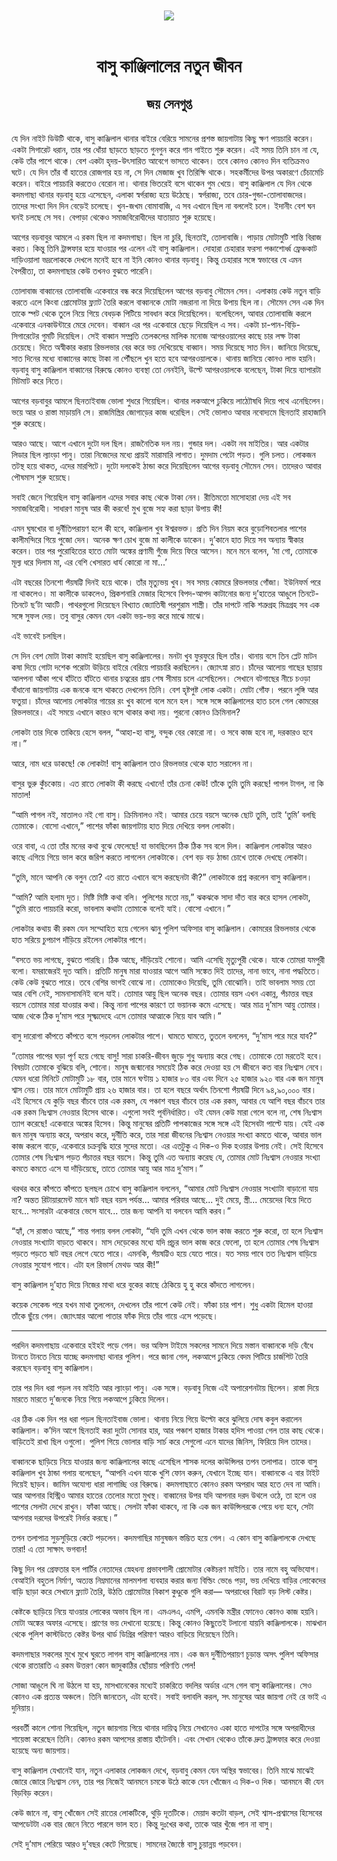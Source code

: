 <div align=center> <img src="../../metadata/images/rabibasariya/বাসু-কাঞ্জিলালের-নতুন-জীবন-জয়-সেনগুপ্ত.jpg" align="center"></div><br><h1 align=center>বাসু কাঞ্জিলালের নতুন জীবন</h1>
<h2 align=center>জয় সেনগুপ্ত</h2><br>যে দিন নাইট ডিউটি থাকে, বাসু কাঞ্জিলাল থানার বাইরে বেরিয়ে সামনের প্রশস্ত জায়গাটায় কিছু ক্ষণ পায়চারি করেন। একটা সিগারেট ধরান, তার পর ধোঁয়া ছাড়তে ছাড়তে গুনগুন করে গান গাইতে শুরু করেন। এই সময় তিনি চান না যে, কেউ তাঁর পাশে থাকে। বেশ একটা হৃদয়-উৎসারিত আবেগে ভাসতে থাকেন। তবে কোনও কোনও দিন ব্যতিক্রমও ঘটে। যে দিন তাঁর বাঁ হাতের রোজগার হয় না, সে দিন মেজাজ খুব তিরিক্ষি থাকে। সহকর্মীদের উপর অকারণে চেঁচামেচি করেন। বাইরে পায়চারি করতেও বেরোন না। থানার ভিতরেই বসে থাকেন গুম খেয়ে।
বাসু কাঞ্জিলাল যে দিন থেকে কদমগাছা থানার বড়বাবু হয়ে এসেছেন, এলাকা স্বর্গরাজ্য হয়ে উঠেছে। স্বর্গরাজ্য, তবে চোর-গুন্ডা-তোলাবাজদের। তাদের সংখ্যা দিন দিন বেড়েই চলেছে। খুন-জখম বোমাবাজি, এ সব এখানে ছিল না বললেই চলে। ইদানীং বেশ ঘন ঘনই চলছে সে সব। বেপাড়া থেকেও সমাজবিরোধীদের যাতায়াত শুরু হয়েছে।

আগের বড়বাবুর আমলে এ রকম ছিল না কদমগাছা। ছিল না চুরি, ছিনতাই, তোলাবাজি। পাড়ায় মোটামুটি শান্তি বিরাজ করত। কিন্তু তিনি ট্রান্সফার হয়ে যাওয়ার পর এলেন এই বাসু কাঞ্জিলাল। দোহারা চেহারার ফরসা পঞ্চাশোর্ধ্ব ফ্রেঞ্চকাট দাড়িওয়ালা ভদ্রলোককে দেখলে মনেই হবে না ইনি কোনও থানার বড়বাবু। কিন্তু চেহারার সঙ্গে স্বভাবের যে এমন বৈপরীত্য, তা কদমগাছার কেউ তখনও বুঝতে পারেনি।

তোলাবাজ বাব্বানের তোলাবাজি একেবারে বন্ধ করে দিয়েছিলেন আগের বড়বাবু সৌমেন সেন। এলাকায় কেউ নতুন বাড়ি করতে এলে কিংবা প্রোমোটার ফ্ল্যাট তৈরি করলে বাব্বানকে মোটা নজরানা না দিয়ে উপায় ছিল না। সৌমেন সেন এক দিন তাকে স্পট থেকে তুলে নিয়ে গিয়ে বেধড়ক পিটিয়ে সাবধান করে দিয়েছিলেন। বলেছিলেন, আবার তোলাবাজি করলে একেবারে এনকাউন্টারে মেরে দেবেন। বাব্বান এর পর একেবারে ছেড়ে দিয়েছিল এ সব। একটা চা-পান-বিড়ি-সিগারেটের গুমটি দিয়েছিল। সেই বাব্বান সম্প্রতি তেলকলের মালিক মনোজ আগরওয়ালের কাছে চার লক্ষ টাকা চেয়েছে। দিতে অস্বীকার করায় রিভলভার বের করে ভয় দেখিয়েছে বাব্বান। সময় দিয়েছে সাত দিন। জানিয়ে দিয়েছে, সাত দিনের মধ্যে বাব্বানের কাছে টাকা না পৌঁছলে খুন হতে হবে আগরওয়ালকে। থানায় জানিয়ে কোনও লাভ হয়নি। বড়বাবু বাসু কাঞ্জিলাল বাব্বানের বিরুদ্ধে কোনও ব্যবস্থা তো নেনইনি, উল্টে আগরওয়ালকে বলেছেন, টাকা দিয়ে ব্যাপারটা মিটমাট করে নিতে।

আগের বড়বাবুর আমলে ছিনতাইবাজ ভোলা শুধরে গিয়েছিল। থানার লকআপে ঢুকিয়ে লাঠ্যৌষধি দিয়ে পথে এনেছিলেন। ভয়ে আর ও রাস্তা মাড়ায়নি সে। রাজমিস্ত্রির জোগাড়ের কাজ ধরেছিল। সেই ভোলাও আবার নবোদ্যমে ছিনতাই রাহাজানি শুরু করেছে।

আরও আছে। আগে এখানে দুটো দল ছিল। রাজনৈতিক দল নয়। গুন্ডার দল। একটা নব মাইতির। আর একটার লিডার ছিল ল্যাংড়া পানু। তারা নিজেদের মধ্যে প্রায়ই মারামারি লাগাত। দুমদাম পেটো পড়ত। গুলি চলত। লোকজন তটস্থ হয়ে থাকত, এদের মারপিটে। দুটো দলকেই ঠান্ডা করে দিয়েছিলেন আগের বড়বাবু সৌমেন সেন। তাদেরও আবার পৌষমাস শুরু হয়েছে।

সবাই জেনে গিয়েছিল বাসু কাঞ্জিলাল এদের সবার কাছ থেকে টাকা নেন। রীতিমতো মাসোহারা দেয় এই সব সমাজবিরোধী। সাধারণ মানুষ আর কী করবে! মুখ বুজে সহ্য করা ছাড়া উপায় কী!

এমন ঘুষখোর বা দুর্নীতিপরায়ণ হলে কী হবে, কাঞ্জিলাল খুব ঈশ্বরভক্ত। প্রতি দিন নিয়ম করে বুড়োশিবতলার পাশের কালীমন্দিরে গিয়ে পুজো দেন। অনেক ক্ষণ চোখ বুজে মা কালীকে ডাকেন। দু’কানে হাত দিয়ে সব অন্যায় স্বীকার করেন। তার পর পুরোহিতের হাতে মোটা অঙ্কের প্রণামী গুঁজে দিয়ে ফিরে আসেন। মনে মনে বলেন, ‘মা গো, তোমাকে মূল্য ধরে দিলাম মা, এর বেশি খেসারত ধার্য কোরো না মা...’

এটা বছরের তিনশো পঁয়ষট্টি দিনই হয়ে থাকে। তাঁর মৃত্যুভয় খুব। সব সময় কোমরে রিভলভার গোঁজা। ইউনিফর্ম পরে না থাকলেও। মা কালীকে ডাকলেও, প্রিকশনারি মেজার হিসেবে বিপদ-আপদ কাটানোর জন্য দু’হাতের আঙুলে তিনটে-তিনটে ছ’টা আংটি। পাথরগুলো দিয়েছেন বিখ্যাত জ্যোতিষী পরশুরাম শাস্ত্রী। তাঁর দাপটে নাকি শত্রুগ্রহ মিত্রগ্রহ সব এক সঙ্গে সুফল দেয়। তবু বাসুর কেমন যেন একটা ভয়-ভয় করে মাঝে মাঝে। 

এই ভাবেই চলছিল।

সে দিন বেশ মোটা টাকা কামাই হয়েছিল বাসু কাঞ্জিলালের। মনটা খুব ফুরফুরে ছিল তাঁর। থানায় বসে তিন প্লেট মাটন কষা দিয়ে গোটা দশেক পরোটা উড়িয়ে বাইরে বেরিয়ে পায়চারি করছিলেন। জ্যোৎস্না রাত। চাঁদের আলোয় গাছের ছায়ায় আলপনা আঁকা পথে হাঁটতে হাঁটতে থানার চত্বরের প্রায় শেষ সীমায় চলে এসেছিলেন। সেখানে বটগাছের নীচে চওড়া বাঁধানো জায়গাটায় এক জনকে বসে থাকতে দেখলেন তিনি। বেশ হৃষ্টপুষ্ট লোক একটা। মোটা গোঁফ। পরনে লুঙ্গি আর ফতুয়া। চাঁদের আলোয় লোকটার গায়ের রং খুব কালো বলে মনে হল। সঙ্গে সঙ্গে কাঞ্জিলালের হাত চলে গেল কোমরের রিভলভারে। এই সময়ে এখানে কারও বসে থাকার কথা নয়। পুরনো কোনও ক্রিমিনাল? 

লোকটা তার দিকে তাকিয়ে হেসে বলল, “আহা-হা বাসু, বন্দুক বের কোরো না। ও সবে কাজ হবে না, দরকারও হবে না।”

আরে, নাম ধরে ডাকছে! কে লোকটা! বাসু কাঞ্জিলাল তাও রিভলভার থেকে হাত সরালেন না।

বাসুর ভুরু কুঁচকোয়। এত রাতে লোকটা কী করছে এখানে! তাঁর চেনা কেউ! তাঁকে তুমি তুমি করছে! পাগল টাগল, না কি মাতাল!

“আমি পাগল নই, মাতালও নই গো বাসু। ক্রিমিনালও নই। আমার চেয়ে বয়সে অনেক ছোট তুমি, তাই ‘তুমি’ বলছি তোমাকে। বোসো এখানে,” পাশের ফাঁকা জায়গাটায় হাত দিয়ে দেখিয়ে বলল লোকটা।

ওরে বাবা, এ তো তাঁর মনের কথা বুঝে ফেলেছে! যা ভাবছিলেন ঠিক ঠিক সব বলে দিল। কাঞ্জিলাল লোকটার আরও কাছে এগিয়ে গিয়ে ভাল করে জরিপ করতে লাগলেন লোকটাকে। বেশ বড় বড় ঠান্ডা চোখে তাকে দেখছে লোকটা।

“তুমি, মানে আপনি কে বলুন তো? এত রাতে এখানে বসে করছেনটা কী?” লোকটাকে প্রশ্ন করলেন বাসু কাঞ্জিলাল।

“আমি? আমি হলাম দূত। মিষ্টি মিষ্টি কথা বলি। পুলিশের মতো নয়,” ঝকঝকে সাদা দাঁত বার করে হাসল লোকটা, “তুমি রাতে পায়চারি করো, ভাবলাম কথাটা তোমাকে বলেই যাই। বোসো এখানে।”

লোকটার কথায় কী রকম যেন সম্মোহিত হয়ে গেলেন ঝানু পুলিশ অফিসার বাসু কাঞ্জিলাল। কোমরের রিভলভার থেকে হাত সরিয়ে চুপচাপ দাঁড়িয়ে রইলেন লোকটার পাশে।

“বসতে ভয় লাগছে, বুঝতে পারছি। ঠিক আছে, দাঁড়িয়েই শোনো। আমি এসেছি মৃত্যুপুরী থেকে। যাকে তোমরা যমপুরী বলো। যমরাজেরই দূত আমি। প্রতিটি মানুষ মারা যাওয়ার আগে আমি সঙ্কেত দিই তাদের, নানা ভাবে, নানা পদ্ধতিতে। কেউ কেউ বুঝতে পারে। তবে বেশির ভাগই বোঝে না। তোমাকেও দিয়েছি, তুমি বোঝোনি। তাই ভাবলাম সময় তো আর বেশি নেই, সামনাসামনিই বলে যাই। তোমার আয়ু ছিল অনেক বছর। তোমার বয়স এখন একান্ন, পঁচাত্তর বছর বয়সে তোমার মারা যাওয়ার কথা। কিন্তু নানা পাপের কারণে তা ভয়ানক কমে এসেছে। আর মাত্র দু’মাস আয়ু তোমার। আজ থেকে ঠিক দু’মাস পরে সূক্ষ্মদেহে এসে তোমার আত্মাকে নিয়ে যাব আমি।”

বাসু দারোগা কাঁপতে কাঁপতে বসে পড়লেন লোকটার পাশে। ঘামতে ঘামতে, তুতলে বললেন, “দু’মাস পরে মরে যাব?”

“তোমার পাপের ঘড়া পূর্ণ হয়ে গেছে বাসু! সারা চাকরি-জীবন জুড়ে শুধু অন্যায় করে গেছ। তোমাকে তো মরতেই হবে। বিষয়টা তোমাকে বুঝিয়ে বলি, শোনো। মানুষ জন্মানোর সময়েই ঠিক করে দেওয়া হয় সে জীবনে কত বার নিঃশ্বাস নেবে। যেমন ধরো মিনিটে মোটামুটি ১৮ বার, তার মানে ঘণ্টায় ১ হাজার ৮০ বার এবং দিনে ২৫ হাজার ৯২০ বার এক জন মানুষ শ্বাস নেয়। তার মানে মোটামুটি প্রায় ২৬ হাজার বার। তা হলে বছরে অর্থাৎ তিনশো পঁয়ষট্টি দিনে ৯৪,৯০,০০০ বার। এই হিসেবে যে কুড়ি বছর বাঁচবে তার এক রকম, যে পঞ্চাশ বছর বাঁচবে তার এক রকম, আবার যে আশি বছর বাঁচবে তার এক রকম নিঃশ্বাস নেওয়ার হিসেব থাকে। এগুলো সবই পূর্বনির্ধারিত। ওই যেমন কেউ মারা গেলে বলে না, শেষ নিঃশ্বাস ত্যাগ করেছে! একেবারে অঙ্কের হিসেব। কিন্তু মানুষের প্রতিটি পাপকাজের সঙ্গে সঙ্গে এই হিসেবটা পাল্টে যায়। যেই এক জন মানুষ অন্যায় করে, অপরাধ করে, দুর্নীতি করে, তার সারা জীবনের নিঃশ্বাস নেওয়ার সংখ্যা কমতে থাকে, আবার ভাল কাজ করলে বাড়ে, একেবারে চক্রবৃদ্ধি হারে সুদের মতো। এর এতটুকু এ দিক-ও দিক হওয়ার উপায় নেই। সেই হিসেবে তোমার শেষ নিঃশ্বাস পড়ত পঁচাত্তর বছর বয়সে। কিন্তু তুমি এত অন্যায় করেছ যে, তোমার মোট নিঃশ্বাস নেওয়ার সংখ্যা কমতে কমতে এসে যা দাঁড়িয়েছে, তাতে তোমার আয়ু আর মাত্র দু’মাস।”

থরথর করে কাঁপতে কাঁপতে ছলছল চোখে বাসু কাঞ্জিলাল বললেন, “আমার মোট নিঃশ্বাস নেওয়ার সংখ্যাটা বাড়ানো যায় না? অন্তত রিটায়ারমেন্ট মানে ষাট বছর বয়স পর্যন্ত... আমার পরিবার আছে... দুই মেয়ে, স্ত্রী... মেয়েদের বিয়ে দিতে হবে... সংসারটা একেবারে ভেসে যাবে... তার জন্য আপনি যা বলবেন আমি করব।”

“হ্যাঁ, সে রাস্তাও আছে,” শান্ত গলায় বলল লোকটা, “যদি তুমি এখন থেকে ভাল কাজ করতে শুরু করো, তা হলে নিঃশ্বাস নেওয়ার সংখ্যাটা বাড়তে থাকবে। মাস দেড়েকের মধ্যে যদি প্রচুর ভাল কাজ করে ফেলো, তা হলে তোমার শেষ নিঃশ্বাস পড়তে পড়তে ষাট বছর লেগে যেতে পারে। এমনকি, পঁয়ষট্টিও হয়ে যেতে পারে। যত সময় পাবে তত নিঃশ্বাস বাড়িয়ে নেওয়ার সুযোগ পাবে। এটা হল রিভার্স মেথড আর কী!”

বাসু কাঞ্জিলাল দু’হাত দিয়ে নিজের মাথা ধরে বুকের কাছে ঠেকিয়ে হু হু করে কাঁদতে লাগলেন।

কয়েক সেকেন্ড পরে যখন মাথা তুললেন, দেখলেন তাঁর পাশে কেউ নেই। ফাঁকা চার পাশ। শুধু একটা হিমেল হাওয়া তাঁকে ছুঁয়ে গেল। জ্যোৎস্নার আলো পাতার ফাঁক দিয়ে তাঁর গায়ে এসে পড়েছে।

*****

পরদিন কদমগাছায় একেবারে হইহই পড়ে গেল। ভর অফিস টাইমে সকলের সামনে দিয়ে মস্তান বাব্বানকে দড়ি বেঁধে টানতে টানতে নিয়ে যাচ্ছে কদমগাছা থানার পুলিশ। পরে জানা গেল, লকআপে ঢুকিয়ে বেদম পিটিয়ে চার্জশিট তৈরি করছেন বড়বাবু বাসু কাঞ্জিলাল।

তার পর দিন ধরা পড়ল নব মাইতি আর ল্যাংড়া পানু। এক সঙ্গে। বড়বাবু নিজে এই অপারেশনটায় ছিলেন। রাস্তা দিয়ে মারতে মারতে দু’জনকে নিয়ে গিয়ে লকআপে ঢুকিয়ে দিলেন।

এর ঠিক এক দিন পর ধরা পড়ল ছিনতাইবাজ ভোলা। থানায় নিয়ে গিয়ে উল্টো করে ঝুলিয়ে দোষ কবুল করালেন কাঞ্জিলাল। ক’দিন আগে ছিনতাই করা দুটো সোনার হার, আর পঞ্চাশ হাজার টাকার হদিস পাওয়া গেল তার কাছ থেকে। বাড়িতেই রাখা ছিল ওগুলো। পুলিশ গিয়ে ভোলার বাড়ি সার্চ করে সেগুলো এনে যাদের জিনিস, ফিরিয়ে দিল তাদের।

বাব্বানকে ছাড়িয়ে নিয়ে যাওয়ার জন্য কাঞ্জিলালের কাছে এসেছিল শাসক দলের কাউন্সিলর তপন তলাপাত্র। তাকে বাসু কাঞ্জিলাল খুব ঠান্ডা গলায় বলেছেন, “আপনি এখন যাকে খুশি ফোন করুন, যেখানে ইচ্ছে যান। বাব্বানকে এ বার টাইট দিয়েই ছাড়ব। জামিন অযোগ্য ধারা লাগাচ্ছি ওর বিরুদ্ধে। কদমগাছাতে কোনও রকম অপরাধ আর হতে দেব না আমি। আর আপনার হিস্ট্রিও আমার হাতের তেলোর মতো মুখস্থ। বাব্বানের উপর যদি আপনার দরদ উথলে ওঠে, তা হলে ওর পাশের সেলটা দেখে  রাখুন। ফাঁকা আছে। সেলটা ফাঁকা থাকবে, না কি এক জন কাউন্সিলরকে পেয়ে ধন্য হবে, সেটা আপনার দরদের উপরেই নির্ভর করছে।”

তপন তলাপাত্র সুড়সুড়িয়ে কেটে পড়লেন। কদমগাছির মানুষজন স্তম্ভিত হয়ে গেল। এ কোন বাসু কাঞ্জিলালকে দেখছে তারা! এ তো সাক্ষাৎ ভগবান!

কিছু দিন পর গ্রেফতার হল পার্টির নেতাদের স্নেহধন্য প্রভাবশালী প্রোমোটার কেষ্টচরণ মাইতি। তার নামে বহু অভিযোগ। বেআইনি বহুতল নির্মাণ, অত্যন্ত নিম্নমানের মালমশলা ব্যবহার করার জন্য বিল্ডিং ভেঙে পড়া, ভয় দেখিয়ে বাড়ির লোকেদের বাড়ি ছাড়া করে সেখানে ফ্ল্যাট তৈরি, উঠতি প্রোমোটার বিকাশ কুণ্ডুকে গুলি করা— অপরাধের বিরাট বড় লিস্ট কেষ্টর।

কেষ্টকে ছাড়িয়ে নিয়ে যাওয়ার লোকের অভাব ছিল না। এমএলএ, এমপি, এমনকি মন্ত্রীর ফোনেও কোনও কাজ হয়নি। মোটা অঙ্কের অফার এসেছে। প্রাণের ভয় দেখানো হয়েছে। কিন্তু কোনও কিছুতেই টলানো যায়নি কাঞ্জিলালকে। মাঝখান থেকে পুলিশ কাস্টডিতে কেষ্টর উপর থার্ড ডিগ্রির পরিমাণ আরও বাড়িয়ে দিয়েছেন তিনি।

কদমগাছার সকলের মুখে মুখে ঘুরতে লাগল বাসু কাঞ্জিলালের নাম। এক জন দুর্নীতিপরায়ণ চূড়ান্ত অসৎ পুলিশ অফিসার থেকে রাতারাতি এ রকম উত্তরণ কোন জাদুকাঠির ছোঁয়ায় পরিণতি পেল!

সোজা আঙুলে ঘি না উঠলে যা হয়, মাসখানেকের মধ্যেই চাকরিতে বদলির অর্ডার এসে গেল বাসু কাঞ্জিলালের। সেও কোনও এক প্রত্যন্ত অঞ্চলে। তিনি জানতেন, এটা হবেই। সবাই বলাবলি করল, সৎ মানুষের আর জায়গা নেই রে ভাই এ দুনিয়ায়।

পরবর্তী কালে শোনা গিয়েছিল, নতুন জায়গায় গিয়ে থানার দায়িত্ব নিয়ে সেখানেও একা হাতে দাপটের সঙ্গে অপরাধীদের শায়েস্তা করেছেন তিনি। কোনও রকম আপসের রাস্তায় হাঁটেননি। এবং সেখান থেকেও তাঁকে দ্রুত ট্রান্সফার করে দেওয়া হয়েছে অন্য জায়গায়।

বাসু কাঞ্জিলাল যেখানেই যান, নতুন এলাকার লোকজন দেখে, বড়বাবু কেমন যেন অস্থির স্বভাবের। তিনি মাঝে মাঝেই জোরে জোরে নিঃশ্বাস নেন, তার পর নিজেই আনমনে চমকে উঠে কাকে যেন খোঁজেন এ দিক-ও দিক। আনমনে কী যেন বিড়বিড় করেন।

কেউ জানে না, বাসু খোঁজেন সেই রাতের লোকটিকে, থুড়ি দূতটিকে। মেয়াদ কতটা বাড়ল, সেই শ্বাস-প্রশ্বাসের হিসেবের আপডেটটা এক বার জেনে নিতে পারলে ভাল হত। কিন্তু দুঃখের কথা, তাকে আর খুঁজে পান না বাসু।

সেই দু’মাস পেরিয়ে আরও দু’বছর কেটে গিয়েছে। সামনের জ্যৈষ্ঠে বাসু চুয়ান্নয় পড়বেন।